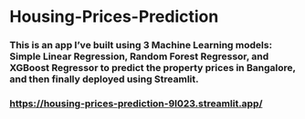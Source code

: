 # Housing-Prices-Prediction

### This is an app I’ve built using 3 Machine Learning models: Simple Linear Regression, Random Forest Regressor, and XGBoost Regressor to predict the property prices in Bangalore, and then finally deployed using Streamlit.
### https://housing-prices-prediction-9l023.streamlit.app/
